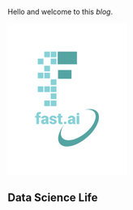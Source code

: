 Hello and welcome to this *blog*. 

![Image of fast.ai logo](images/logo.png)

##  Data Science Life


